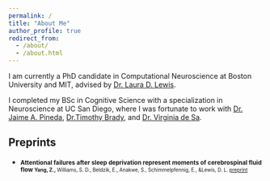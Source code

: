 ```yaml
---
permalink: /
title: "About Me"
author_profile: true
redirect_from: 
  - /about/
  - /about.html
---
```


I am currently a PhD candidate in Computational Neuroscience at Boston University and MIT, advised by [Dr. Laura D. Lewis]( https://www.lewisneurolab.org/).

I completed my BSc in Cognitive Science with a specialization in Neuroscience at UC San Diego, where I was fortunate to work with [Dr. Jaime A. Pineda](https://bci.ucsd.edu/Home.html), [Dr.Timothy Brady](https://bradylab.ucsd.edu/), and [Dr. Virginia de Sa](https://pages.ucsd.edu/~desa/people.html).

Preprints
-----
- <small>**Attentional failures after sleep deprivation represent moments of cerebrospinal fluid flow**<small>
**Yang, Z.,** Williams, S. D., Beldzik, E., Anakwe, S., Schimmelpfennig, E., &Lewis, D. L.
[preprint](https://www.biorxiv.org/content/10.1101/2024.11.15.623271v1)




